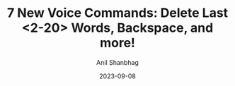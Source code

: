 ---
layout: single
title: "7 New Voice Commands: Delete Last <2-20> Words, Backspace, and more!"
excerpt: These new voice commands greatly improve your ability to edit/delete text hands-free.
date: 2023-09-08
category: news
author: Anil Shanbhag
thumbnail: "https://rizi97.github.io/hugo-dictanotehttps://rizi97.github.io/hugo-dictanote/assets/img/blog/featured.jpg"
---
